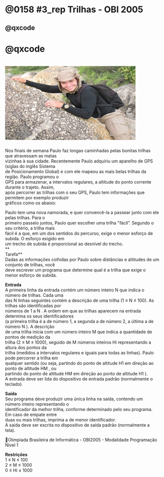 # @0158 #3_rep Trilhas - OBI 2005
## @qxcode

# @qxcode

# ![](capa.jpg)

Nos finais de semana Paulo faz longas caminhadas pelas bonitas trilhas que atravessam as matas  
vizinhas à sua cidade. Recentemente Paulo adquiriu um aparelho de GPS (siglas do inglês Sistema  
de Posicionamento Global) e com ele mapeou as mais belas trilhas da região. Paulo programou o  
GPS para armazenar, a intervalos regulares, a altitude do ponto corrente durante o trajeto. Assim,  
após percorrer as trilhas com o seu GPS, Paulo tem informações que permitem por exemplo produzir  
gráficos como os abaixo:  
  
Paulo tem uma nova namorada, e quer convencê-la a passear junto com ele pelas trilhas. Para o  
primeiro passeio juntos, Paulo quer escolher uma trilha "fácil”. Segundo o seu critério, a trilha mais  
fácil é a que, em um dos sentidos do percurso, exige o menor esforço de subida. O esforço exigido em  
um trecho de subida é proporcional ao desnı́vel do trecho.  
**  
Tarefa**  
Dadas as informações colhidas por Paulo sobre distâncias e altitudes de um conjunto de trilhas, você  
deve escrever um programa que determine qual é a trilha que exige o menor esforço de subida.  
  
**Entrada**  
A primeira linha da entrada contém um número inteiro N que indica o número de trilhas. Cada uma  
das N linhas seguintes contém a descrição de uma trilha (1 ≤ N ≤ 100). As trilhas são identificadas por  
números de 1 a N . A ordem em que as trilhas aparecem na entrada determina os seus identificadores  
(a primeira trilha é a de número 1, a segunda a de número 2, a última a de número N ). A descrição  
de uma trilha inicia com um número inteiro M que indica a quantidade de pontos de medição da  
trilha (2 ≤ M ≤ 1000), seguido de M números inteiros Hi representando a altura dos pontos da  
trilha (medidos a intervalos regulares e iguais para todas as linhas). Paulo pode percorrer a trilha em  
qualquer sentido (ou seja, partindo do ponto de altitude H1 em direção ao ponto de altitude HM , ou  
partindo do ponto de altitude HM em direção ao ponto de altitude H1 ).  
A entrada deve ser lida do dispositivo de entrada padrão (normalmente o teclado).  
  
**Saı́da**  
Seu programa deve produzir uma única linha na saı́da, contendo um número inteiro representando o  
identificador da melhor trilha, conforme determinado pelo seu programa. Em caso de empate entre  
duas ou mais trilhas, imprima a de menor identificador.  
A saı́da deve ser escrita no dispositivo de saı́da padrão (normalmente a tela).  
  
Olimpı́ada Brasileira de Informática - OBI2005 - Modalidade Programação Nı́vel 1  
  
**Restrições**  
1 ≤ N ≤ 100  
2 ≤ M ≤ 1000  
0 ≤ Hi ≤ 1000